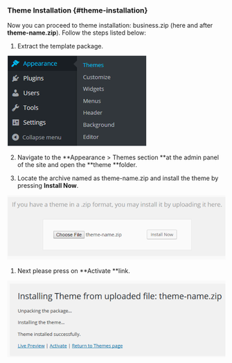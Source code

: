 ### Theme Installation {#theme-installation}

Now you can proceed to theme installation: business.zip \(here and after **theme-name.zip**\). Follow the steps listed below:

1. Extract the template package.

 ![](/assets/44import.png)

2. Navigate to the **Appearance &gt; Themes section **at the admin panel of the site and open the **theme **folder. 

3. Locate the archive named as theme-name.zip and install the theme by pressing **Install Now**.

![](/assets/88import.png)

1. Next please press on **Activate **link.

![](/assets/414import.png)

